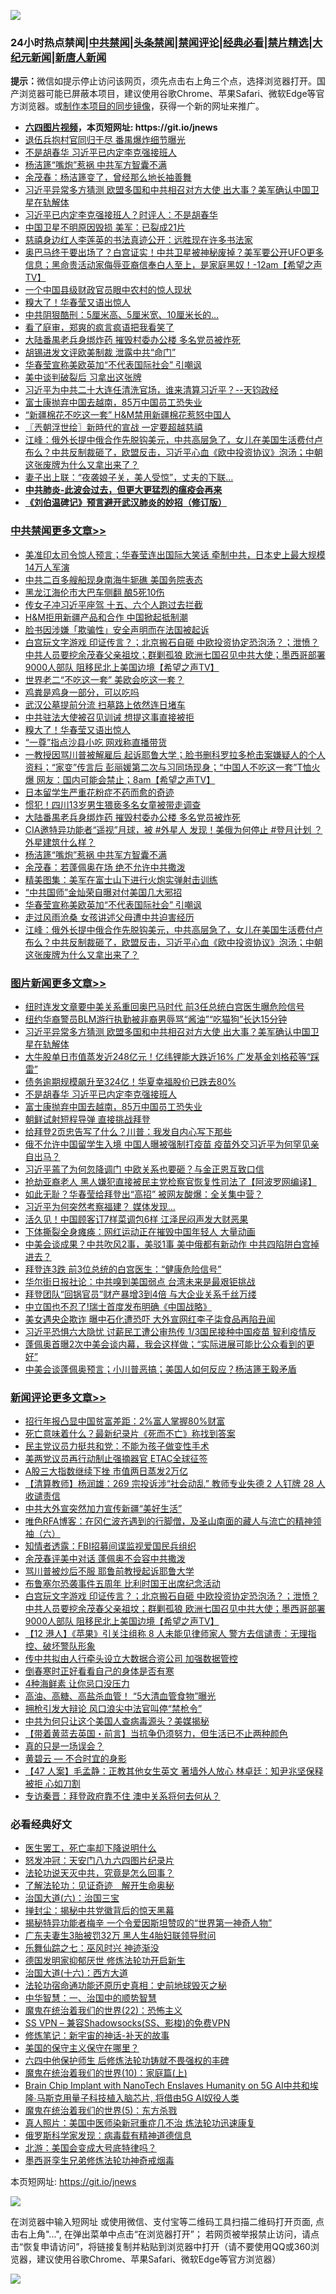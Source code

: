 ![](https://raw.githubusercontent.com/fqnews/bnews/master/64photo/fqnews-qr.jpg)

<div id="tt">
<h3>24小时热点禁闻|<a href="#%E4%B8%AD%E5%85%B1%E7%A6%81%E9%97%BB%E6%9B%B4%E5%A4%9A%E6%96%87%E7%AB%A0">中共禁闻</a>|<a href="#%E5%9B%BE%E7%89%87%E6%96%B0%E9%97%BB%E6%9B%B4%E5%A4%9A%E6%96%87%E7%AB%A0">头条禁闻</a>|<a href="#%E6%96%B0%E9%97%BB%E8%AF%84%E8%AE%BA%E6%9B%B4%E5%A4%9A%E6%96%87%E7%AB%A0">禁闻评论|<a href="#%E5%BF%85%E7%9C%8B%E7%BB%8F%E5%85%B8%E5%A5%BD%E6%96%87">经典必看|<a href="/video.md#%E7%A6%81%E7%89%87%E7%B2%BE%E9%80%89">禁片精选</a>|<a href="https://github.com/fqnews/djy/blob/master/gb/nf1351518.md#1">大纪元新闻</a>|<a href="https://github.com/fqnews/ntdtv/blob/master/gb/prog204.md#1">新唐人新闻</a></h3>
<div><b>提示：</b>微信如提示停止访问该网页，须先点击右上角三个点，选择浏览器打开。国产浏览器可能已屏蔽本项目，建议使用谷歌Chrome、苹果Safari、微软Edge等官方浏览器。或<a href="https://github.com/fqnews/bnews/blob/master/%E5%88%B6%E4%BD%9Cgit%E7%A6%81%E9%97%BB%E9%95%9C%E5%83%8F.md">制作本项目的同步镜像</a>，获得一个新的网址来推广。</div>
<ul>
<li><b><a href="http://d1.bdrive.tk/64.mp4" target="_blank">六四图片视频</a>，本页短网址: https://git.io/jnews</b></li>
<li><a href="/cnnews/20210324/1511462.md">退伍兵抱村官同归于尽 番禺爆炸细节曝光</a></li>
<li><a href="/topimagenews/20210324/1511521.md">不是胡春华 习近平已内定李克强接班人</a></li>
<li><a href="/cbnews/20210324/1511735.md">杨洁篪“嘴炮”惹祸 中共军方智囊不满</a></li>
<li><a href="/cnnews/20210324/1511347.md">余茂春：杨洁篪变了，曾经那么地长袖善舞</a></li>
<li><a href="/topimagenews/20210324/1511859.md">习近平异常多方猜测 欧盟多国和中共相召对方大使 出大事？美军确认中国卫星在轨解体</a></li>
<li><a href="/comments/20210324/1511411.md">习近平已内定李克强接班人？时评人：不是胡春华</a></li>
<li><a href="/cbnews/20210324/1511479.md">中国卫星不明原因毁损 美军：已裂成21片</a></li>
<li><a href="/cnnews/20210324/1511375.md">慈禧身边红人李莲英的书法真迹公开：远胜现在许多书法家</a></li>
<li><a href="/comments/20210324/1511615.md">奥巴马终于要出场了？白宫证实！中共卫星被神秘废掉？美军要公开UFO更多信息；黑命贵活动家侮辱亚裔信奉白人至上，是家庭黑奴！-12am【希望之声TV】</a></li>
<li><a href="/cnnews/20210324/1511788.md">一个中国县级财政官员眼中农村的惊人现状</a></li>
<li><a href="/cbnews/20210324/1511924.md">糗大了！华春莹又语出惊人</a></li>
<li><a href="/cnnews/20210324/1511630.md">中共阴狠酷刑：5厘米高、5厘米宽、10厘米长的...</a></li>
<li><a href="/yule/20210324/1511418.md">看了庭审，郑爽的疯言疯语把我看笑了</a></li>
<li><a href="/cbnews/20210324/1511765.md">大陆番禺老兵身绑炸药 摧毁村委办公楼 多名党员被炸死</a></li>
<li><a href="/cbnews/20210324/1511551.md">胡锡进发文评欧美制裁 泄露中共“命门”</a></li>
<li><a href="/cbnews/20210324/1511637.md">华春莹宣称美欧英加“不代表国际社会” 引嘲讽</a></li>
<li><a href="/worldnews/20210324/1511409.md">美中谈判破裂后 习拿出这张牌</a></li>
<li><a href="/bannedvideo/20210324/1511736.md">习近平为中共二十大连任清洗官场，谁来清算习近平？--天钧政经</a></li>
<li><a href="/topimagenews/20210324/1511503.md">富士康抛弃中国去越南，85万中国员工恐失业</a></li>
<li><a href="/baitai/20210324/1511766.md">“新疆棉花不吃这一套” H&M禁用新疆棉花惹怒中国人</a></li>
<li><a href="/ssgc/20210324/1511353.md">〖兲朝浮世绘〗新時代的宣战 一定要超越慈禧</a></li>
<li><a href="/cbnews/20210324/1511622.md">江峰：俄外长提中俄合作先脱钩美元，中共高层急了，女儿在美国生活费付卢布么？中共反制裁砸了，欧盟反击，习近平心血《欧中投资协议》泡汤；中朝这张废牌为什么又拿出来了？</a></li>
<li><a href="/lifebaike/20210324/1511417.md">妻子出上联：“夜袭娘子关，美人受惊”，丈夫的下联…</a></li>
<li><b><a href="/comments/20200211/1275071.md" target="_blank">中共肺炎-此波会过去，但更大更猛烈的瘟疫会再来</a></b></li>
<li><b><a href="/comments/20200207/1272816.md" target="_blank">《刘伯温碑记》预言避开武汉肺炎的妙招（修订版）</a></b></li>
</ul>
</div>

<div class="catlist">
<h3><a href="/cbnews/" target="_blank">中共禁闻</a><span><a href="/cbnews/" target="_blank" rel="nofollow">更多文章>></a></span></h3>
<ul>
<li><a href="/cbnews/20210325/1512088.md" target="_blank">美准印太司令惊人预言；华春莹连出国际大笑话 牵制中共，日本史上最大规模14万人军演</a></li>
<li><a href="/cbnews/20210325/1512087.md" target="_blank">中共二百多艘船现身南海牛轭礁 美国务院表态</a></li>
<li><a href="/cbnews/20210325/1512083.md" target="_blank">黑龙江海伦市大巴车侧翻 酿5死10伤</a></li>
<li><a href="/cbnews/20210325/1512082.md" target="_blank">传女子冲习近平座驾 十五、六个人跑过去拦截</a></li>
<li><a href="/cbnews/20210325/1512028.md" target="_blank">H&#038;M拒用新疆产品和合作 中国掀起抵制潮</a></li>
<li><a href="/cbnews/20210325/1512013.md" target="_blank">脸书因涉嫌「欺骗性」安全声明而在法国被起诉</a></li>
<li><a href="/comments/20210325/1512002.md" target="_blank">白宫玩文字游戏 印证传言？；北京搬石自砸 中欧投资协定恐泡汤？；泄愤？中共人员要挖余茂春父亲祖坟；群剿孤狼 欧洲七国召见中共大使；墨西哥部署9000人部队 阻移民北上美国边境【希望之声TV】</a></li>
<li><a href="/cbnews/20210324/1511954.md" target="_blank">世界老二“不吃这一套” 美欧会吃这一套？</a></li>
<li><a href="/cbnews/20210324/1511953.md" target="_blank">鸡粪是鸡身一部分，可以吃吗</a></li>
<li><a href="/cbnews/20210324/1511936.md" target="_blank">武汉公墓提前分流 扫墓路上依然连日堵车</a></li>
<li><a href="/cbnews/20210324/1511925.md" target="_blank">中共驻法大使被召见训诫 想提这事直接被拒</a></li>
<li><a href="/cbnews/20210324/1511924.md" target="_blank">糗大了！华春莹又语出惊人</a></li>
<li><a href="/cbnews/20210324/1511910.md" target="_blank">“一尊”指点沙县小吃 网戏称直播带货</a></li>
<li><a href="/comments/20210324/1511877.md" target="_blank">一教授因骂川普被解雇后 起诉耶鲁大学；脸书删科罗拉多枪击案嫌疑人的个人资料；“家变”传言后 彭丽媛第二次与习同场现身；“中国人不吃这一套”T恤火爆 网友：国内可能会禁止；8am【希望之声TV】</a></li>
<li><a href="/comments/20210324/1511732.md" target="_blank">日本留学生严重花粉症不药而愈的奇迹</a></li>
<li><a href="/cbnews/20210324/1511799.md" target="_blank">惯犯！四川13岁男生猥亵多名女童被带走调查</a></li>
<li><a href="/cbnews/20210324/1511765.md" target="_blank">大陆番禺老兵身绑炸药 摧毁村委办公楼 多名党员被炸死</a></li>
<li><a href="/comments/20210324/1511759.md" target="_blank">CIA邀特异功能者“遥视”月球，被 #外星人 发现！美俄为何停止 #登月计划 ？外星建筑什么样？</a></li>
<li><a href="/cbnews/20210324/1511735.md" target="_blank">杨洁篪“嘴炮”惹祸 中共军方智囊不满</a></li>
<li><a href="/cbnews/20210324/1511708.md" target="_blank">余茂春：若蓬佩奥在场 绝不允许中共撒泼</a></li>
<li><a href="/cbnews/20210324/1511692.md" target="_blank">精美图集：美军在富士山下进行火炮实弹射击训练</a></li>
<li><a href="/cbnews/20210324/1511656.md" target="_blank">“中共国师”金灿荣自曝对付美国几大邪招</a></li>
<li><a href="/cbnews/20210324/1511637.md" target="_blank">华春莹宣称美欧英加“不代表国际社会” 引嘲讽</a></li>
<li><a href="/cbnews/20210324/1511623.md" target="_blank">走过风雨沧桑 女孩讲述父母遭中共迫害经历</a></li>
<li><a href="/cbnews/20210324/1511622.md" target="_blank">江峰：俄外长提中俄合作先脱钩美元，中共高层急了，女儿在美国生活费付卢布么？中共反制裁砸了，欧盟反击，习近平心血《欧中投资协议》泡汤；中朝这张废牌为什么又拿出来了？</a></li>

</ul>
</div>
<div class="catlist">
<h3><a href="/topimagenews/" target="_blank">图片新闻</a><span><a href="/topimagenews/" target="_blank" rel="nofollow">更多文章>></a></span></h3>
<ul>
<li><a href="/topimagenews/20210325/1512077.md" target="_blank">纽时连发文章要中美关系重回奥巴马时代 前3任总统白宫医生曝危险信号</a></li>
<li><a href="/topimagenews/20210325/1512027.md" target="_blank">纽约华裔警员BLM游行执勤被非裔男辱骂“酱油”“吃猫狗”长达15分钟</a></li>
<li><a href="/topimagenews/20210324/1511859.md" target="_blank">习近平异常多方猜测 欧盟多国和中共相召对方大使 出大事？美军确认中国卫星在轨解体</a></li>
<li><a href="/topimagenews/20210324/1511599.md" target="_blank">大牛股单日市值蒸发近248亿元！亿纬锂能大跌近16% 广发基金刘格菘等“踩雷”</a></li>
<li><a href="/topimagenews/20210324/1511598.md" target="_blank">债务逾期规模飙升至324亿！华夏幸福股价已跌去80%</a></li>
<li><a href="/topimagenews/20210324/1511521.md" target="_blank">不是胡春华 习近平已内定李克强接班人</a></li>
<li><a href="/topimagenews/20210324/1511503.md" target="_blank">富士康抛弃中国去越南，85万中国员工恐失业</a></li>
<li><a href="/topimagenews/20210324/1511413.md" target="_blank">朝鲜试射短程导弹 直接挑战拜登</a></li>
<li><a href="/topimagenews/20210324/1511250.md" target="_blank">给拜登2页忠告写了什么？川普：我发自内心写下那些</a></li>
<li><a href="/topimagenews/20210323/1511203.md" target="_blank">俄不允许中国留学生入境 中国人曝被强制打疫苗 疫苗外交习近平为何罕见亲自出马？</a></li>
<li><a href="/topimagenews/20210323/1511077.md" target="_blank">习近平蔫了为何忽降调门 中欧关系也要砸？与金正恩互致口信</a></li>
<li><a href="/topimagenews/20210323/1511075.md" target="_blank">抢劫亚裔老人 黑人嫌犯直接被民主党检察官恢复性司法了【阿波罗网编译】</a></li>
<li><a href="/topimagenews/20210323/1510854.md" target="_blank">如此无耻？华春莹给拜登出“高招” 被网友酸爆：全关集中营？</a></li>
<li><a href="/topimagenews/20210323/1510762.md" target="_blank">习近平为何突然考察福建？ 媒体发现…</a></li>
<li><a href="/topimagenews/20210323/1510761.md" target="_blank">活久见！中国顾客订7样菜调包6样 江泽民闷声发大财恶果</a></li>
<li><a href="/topimagenews/20210323/1510748.md" target="_blank">下体撕裂全身瘫痪：网红运动正在摧毁中国年轻人 大量动画</a></li>
<li><a href="/topimagenews/20210323/1510687.md" target="_blank">中美会谈成果？中共吹风2事，美驳1事 美中俄都有新动作 中共四陷阱白宫掉进去？</a></li>
<li><a href="/topimagenews/20210323/1510664.md" target="_blank">拜登连3跌 前3位总统的白宫医生：“健康危险信号”</a></li>
<li><a href="/topimagenews/20210323/1510600.md" target="_blank">华尔街日报社论：中共嗅到美国弱点 台湾未来是最艰钜挑战</a></li>
<li><a href="/topimagenews/20210323/1510530.md" target="_blank">拜登团队“回锅官员”财产暴增3到4倍 与大企业关系千丝万缕</a></li>
<li><a href="/topimagenews/20210323/1510440.md" target="_blank">中立国也不忍了!瑞士首度发布明确《中国战略》</a></li>
<li><a href="/topimagenews/20210322/1510065.md" target="_blank">美女遇央企欺诈 曝中石化遭恐吓 大外宣网红李子柒食品再陷丑闻</a></li>
<li><a href="/topimagenews/20210322/1509879.md" target="_blank">习近平恐惧六大隐忧 讨薪民工遭公审热传 1/3国民接种中国疫苗 智利疫情反</a></li>
<li><a href="/topimagenews/20210322/1509861.md" target="_blank">蓬佩奥首曝2次中美会谈内幕，我会这样做；“实际进展可能比公众看到的更好”</a></li>
<li><a href="/topimagenews/20210322/1509782.md" target="_blank">中美会谈蓬佩奥预言；小川普恶搞；美国人如何反应？杨洁篪王毅矛盾</a></li>

</ul>
</div>
<div class="catlist">
<h3><a href="/comments/" target="_blank">新闻评论</a><span><a href="/comments/" target="_blank" rel="nofollow">更多文章>></a></span></h3>
<ul>
<li><a href="/comments/20210325/1512086.md" target="_blank">招行年报凸显中国贫富差距：2%富人掌握80%财富</a></li>
<li><a href="/comments/20210325/1512076.md" target="_blank">死亡意味着什么？最新纪录片《死而不亡》称找到答案</a></li>
<li><a href="/comments/20210325/1512064.md" target="_blank">民主党议员力挺共和党：不能为孩子做变性手术</a></li>
<li><a href="/comments/20210325/1512043.md" target="_blank">美两党议员再行动制止强摘器官 ETAC全球征签</a></li>
<li><a href="/comments/20210325/1512042.md" target="_blank">A股三大指数继续下挫 市值两日蒸发2万亿</a></li>
<li><a href="/comments/20210325/1512038.md" target="_blank">【清算教师】杨润雄：269 宗投诉涉“社会动乱” 教师专业失德 2 人钉牌 28 人收谴责信</a></li>
<li><a href="/comments/20210325/1512037.md" target="_blank">中共大外宣突然加力宣传新疆“美好生活”</a></li>
<li><a href="/comments/20210325/1512030.md" target="_blank">唯色RFA博客：在冈仁波齐遇到的行脚僧，及圣山南面的藏人与流亡的精神领袖（六）</a></li>
<li><a href="/comments/20210325/1512019.md" target="_blank">知情者透露：FBI招募间谍监视爱国民兵组织</a></li>
<li><a href="/comments/20210325/1512018.md" target="_blank">余茂春评美中对话 蓬佩奥不会容中共撒泼</a></li>
<li><a href="/comments/20210325/1512008.md" target="_blank">骂川普被炒后不服 耶鲁前教授起诉耶鲁大学</a></li>
<li><a href="/comments/20210325/1512007.md" target="_blank">布鲁塞尔恐袭事件五周年 比利时国王出席纪念活动</a></li>
<li><a href="/comments/20210325/1512002.md" target="_blank">白宫玩文字游戏 印证传言？；北京搬石自砸 中欧投资协定恐泡汤？；泄愤？中共人员要挖余茂春父亲祖坟；群剿孤狼 欧洲七国召见中共大使；墨西哥部署9000人部队 阻移民北上美国边境【希望之声TV】</a></li>
<li><a href="/comments/20210325/1511993.md" target="_blank">【12 港人】《苹果》引关注组称 8 人未能见律师家人 警方去信谴责：无理指控、破坏警队形象</a></li>
<li><a href="/comments/20210324/1511988.md" target="_blank">传中共拟由人行牵头设立大数据合资公司 加强数据管控</a></li>
<li><a href="/comments/20210324/1511987.md" target="_blank">倒春寒时正好看看自己的身体是否有寒</a></li>
<li><a href="/comments/20210324/1511986.md" target="_blank">4种海鲜素 让你忌口没压力</a></li>
<li><a href="/comments/20210324/1511985.md" target="_blank">高油、高糖、高盐杀血管！ “5大清血管食物”曝光</a></li>
<li><a href="/comments/20210324/1511957.md" target="_blank">拥枪引发大辩论 风口浪尖中法官叫停“禁枪令”</a></li>
<li><a href="/comments/20210324/1511932.md" target="_blank">中共为何只让这个美国人查病毒源头？美媒揭秘</a></li>
<li><a href="/comments/20210324/1511921.md" target="_blank">【带着黄蓝去英国・前言】当抗争仍须努力，但生活已不止两种颜色</a></li>
<li><a href="/comments/20210324/1511920.md" target="_blank">真的只是一场误会？</a></li>
<li><a href="/comments/20210324/1511919.md" target="_blank">黄碧云 — 不合时宜的身影</a></li>
<li><a href="/comments/20210324/1511918.md" target="_blank">【47 人案】毛孟静：正教其他女生英文 著墙外人放心 林卓廷：知尹兆坚保释被拒 心如刀割</a></li>
<li><a href="/comments/20210324/1511917.md" target="_blank">专访秦晋：拜登政府靠不住 澳中关系将何去何从？</a></li>

</ul>
</div>

<div class="catlist">
<h3>必看经典好文</h3>
<ul>
<li><a href="/sohnews/20150904/445868.md" target="_blank">医生罢工，死亡率却下降说明什么</a></li>
<li><a href="/comments/20200604/783200.md" target="_blank">怒发冲冠：天安门八九六四图片纪录片</a></li>
<li><a href="/comments/20210308/1500552.md" target="_blank">法轮功说天灭中共，究竟是怎么回事？</a></li>
<li><a href="/comments/20200307/1289968.md" target="_blank">了解法轮功：见证奇迹　解开生命奥秘</a></li>
<li><a href="/cbnews/20180312/913459.md" target="_blank">治国大道(六)：治国三宝</a></li>
<li><a href="/topimagenews/20170218/694213.md" target="_blank">掸封尘：揭秘中共党徽背后的惊天黑幕</a></li>
<li><a href="/cnnews/20210317/1506463.md" target="_blank">揭秘特异功能者梅辛 一个令爱因斯坦赞叹的“世界第一神奇人物”</a></li>
<li><a href="/cbnews/20200611/1343037.md" target="_blank">广东夫妻生3胎被罚32万 黑人生4胎妇联领导慰问</a></li>
<li><a href="/tculture/20190101/792550.md" target="_blank">乐舞仙踪之七：巫风时兴 神迹渐没</a></li>
<li><a href="/comments/20200722/1364497.md" target="_blank">德国发明家抑郁厌世 修炼法轮功开启新生</a></li>
<li><a href="/comments/20201110/1428663.md" target="_blank">治国大道(十六)：西方大道</a></li>
<li><a href="/tculture/20121025/73069.md" target="_blank">法轮功宿命通功能还原历史真相：史前地球毁灭之秘</a></li>
<li><a href="/comments/20200605/1340202.md" target="_blank">中华智慧：一、治国中的顺势智慧</a></li>
<li><a href="/comments/20180804/981524.md" target="_blank">魔鬼在统治着我们的世界(22)：恐怖主义</a></li>
<li><a href="/comments/20191231/1250654.md" target="_blank">SS VPN &#8211; 兼容Shadowsocks(SS、影梭)的免费VPN</a></li>
<li><a href="/comments/20190418/1115565.md" target="_blank">修炼笔记：新宇宙的神话-补天的故事</a></li>
<li><a href="/lifebaike/20200520/1331379.md" target="_blank">美国的保守主义保守在哪里？</a></li>
<li><a href="/comments/20200926/1403542.md" target="_blank">六四中他保护师生 后修炼法轮功铸就不畏强权的丰碑</a></li>
<li><a href="/topimagenews/20180529/950153.md" target="_blank">魔鬼在统治着我们的世界(10)：家庭篇(上)</a></li>
<li><a href="/comments/20200901/1451956.md" target="_blank">Brain Chip Implant with NanoTech Enslaves Humanity on 5G AI中共和埃隆∙马斯克用量子科技植入脑芯片, 将借由5G AI奴役人类</a></li>
<li><a href="/topimagenews/20180524/946967.md" target="_blank">魔鬼在统治着我们的世界(5)：东方杀戮</a></li>
<li><a href="/comments/20210215/1487728.md" target="_blank">真人照片：美国中医师染新冠重症几不治 炼法轮功迅速康复</a></li>
<li><a href="/cbnews/20200823/1384378.md" target="_blank">俄罗斯科学家发现：病毒载有精神道德信息</a></li>
<li><a href="/comments/20200712/1359488.md" target="_blank">北游：美国会变成大号底特律吗？</a></li>
<li><a href="/topimagenews/20210214/1487270.md" target="_blank">墨西哥孪生兄弟修炼法轮功神奇戒烟毒</a></li>

</ul>
</div>

本页短网址: https://git.io/jnews

![](https://raw.githubusercontent.com/fqnews/bnews/master/64photo/fqnews-qr.jpg)

在浏览器中输入短网址 或使用微信、支付宝等二维码工具扫描二维码打开页面, 点击右上角"...", 在弹出菜单中点击“在浏览器打开”； 若网页被举报禁止访问，请点击“恢复申请访问”，将链接复制并粘贴到浏览器中打开（请不要使用QQ或360浏览器，建议使用谷歌Chrome、苹果Safari、微软Edge等官方浏览器）

![](https://raw.githubusercontent.com/fqnews/bnews/master/64photo/wx.jpg)